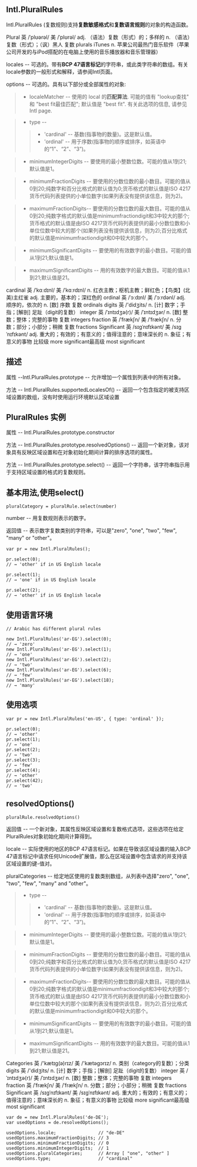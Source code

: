 ## Intl.PluralRules

Intl.PluralRules (复数规则)支持**复数敏感格式**和**复数语言规则**的对象的构造函数。


Plural 英 /ˈplʊərəl/  美 /ˈplʊrəl/ adj. （语法）复数（形式）的；多样的 n. （语法）复数（形式）；（讽）黑人 复数 plurals
iTunes n. 苹果公司最热门音乐软件（苹果公司开发的与iPod搭配的在电脑上使用的音乐播放器和音乐管理器）

locales -- 可选的。带有**BCP 47语言标记**的字符串，或此类字符串的数组。有关locale参数的一般形式和解释，请参阅Intl页面。

options -- 可选的。具有以下部分或全部属性的对象:

>* localeMatcher -- 使用的 local 的**匹配算法**. 可能的值有 "lookup查找" 和 "best fit最佳匹配"; 默认值是 "best fit". 有关此选项的信息, 请参见Intl page.

>* type -- 
>>* 'cardinal' -- 基数(指事物的数量)。这是默认值。
>>* 'ordinal' -- 用于序数(指事物的顺序或排序，如英语中的“1”、“2”、“3”)。

>* minimumIntegerDigits -- 要使用的最小整数位数。可能的值从1到21;默认值是1。

>* minimumFractionDigits -- 要使用的分数位数的最小数目。可能的值从0到20;纯数字和百分比格式的默认值为0;货币格式的默认值是ISO 4217货币代码列表提供的小单位数字(如果列表没有提供该信息，则为2)。

>* maximumFractionDigits-- 要使用的分数位数的最大数目。可能的值从0到20;纯数字格式的默认值是minimumfractiondigit和3中较大的那个;货币格式的默认值是由ISO 4217货币代码列表提供的最小分数位数和小单位位数中较大的那个(如果列表没有提供该信息，则为2);百分比格式的默认值是minimumfractiondigit和0中较大的那个。

>* minimumSignificantDigits -- 要使用的有效数字的最小数目。可能的值从1到21;默认值是1。

>* maximumSignificantDigits -- 用的有效数字的最大数目。可能的值从1到21;默认值是21。


cardinal 英 /ˈkɑːdɪnl/  美 /ˈkɑːrdɪnl/ n. 红衣主教；枢机主教；鲜红色；【鸟类】(北美)主红雀 adj. 主要的，基本的；深红色的
ordinal 英 /ˈɔːdɪnl/  美 /ˈɔːrdənl/ adj. 顺序的，依次的 n. [数] 序数 复数 ordinals
digits 英 /'didʒits/ n. [计] 数字；手指；[解剖] 足趾（digit的复数）
integer 英 /ˈɪntɪdʒə(r)/  美 /ˈɪntɪdʒər/ n. [数] 整数；整体；完整的事物 复数 integers
fraction 英 /ˈfrækʃn/  美 /ˈfrækʃn/ n. 分数；部分；小部分；稍微 复数 fractions
Significant 英 /sɪɡˈnɪfɪkənt/  美 /sɪɡˈnɪfɪkənt/ adj. 重大的；有效的；有意义的；值得注意的；意味深长的 n. 象征；有意义的事物 比较级 more significant最高级 most significant

## 描述

属性 --Intl.PluralRules.prototype -- 允许增加一个属性到列表中的所有对象。

方法 -- Intl.PluralRules.supportedLocalesOf() -- 返回一个包含指定的被支持区域设置的数组，没有时使用运行环境默认区域设置


## PluralRules 实例

属性 -- Intl.PluralRules.prototype.constructor

方法 -- Intl.PluralRules.prototype.resolvedOptions() -- 返回一个新对象，该对象具有反映区域设置和在对象初始化期间计算的排序选项的属性。

方法 -- Intl.PluralRules.prototype.select() -- 返回一个字符串，该字符串指示用于支持区域设置的格式的复数规则。


## 基本用法,使用select()

```
pluralCategory = pluralRule.select(number)
```
number -- 用复数规则表示的数字。

返回值 -- 表示数字复数类别的字符串，可以是"zero", "one", "two", "few", "many" or "other"。

```
var pr = new Intl.PluralRules();

pr.select(0);
// → 'other' if in US English locale

pr.select(1); 
// → 'one' if in US English locale

pr.select(2);
// → 'other' if in US English locale
```

## 使用语言环境

```
// Arabic has different plural rules

new Intl.PluralRules('ar-EG').select(0);
// → 'zero'
new Intl.PluralRules('ar-EG').select(1); 
// → 'one'
new Intl.PluralRules('ar-EG').select(2);
// → 'two'
new Intl.PluralRules('ar-EG').select(6);
// → 'few'
new Intl.PluralRules('ar-EG').select(18);
// → 'many'
```

## 使用选项

```
var pr = new Intl.PluralRules('en-US', { type: 'ordinal' });

pr.select(0);
// → 'other'
pr.select(1);
// → 'one'
pr.select(2);
// → 'two'
pr.select(3);
// → 'few'
pr.select(4);
// → 'other'
pr.select(42);
// → 'two'
```

##  resolvedOptions()

```
pluralRule.resolvedOptions()
```

返回值 -- 一个新对象，其属性反映区域设置和复数格式选项，这些选项在给定PluralRules对象初始化期间计算得到。

locale -- 实际使用的地区的BCP 47语言标记。如果在导致该区域设置的输入BCP 47语言标记中请求任何Unicode扩展值，那么在区域设置中包含请求的并支持该区域设置的键-值对。

pluralCategories -- 给定地区使用的复数类别数组，从列表中选择"zero", "one", "two", "few", "many" and "other"。

>* type -- 
>>* 'cardinal' -- 基数(指事物的数量)。这是默认值。
>>* 'ordinal' -- 用于序数(指事物的顺序或排序，如英语中的“1”、“2”、“3”)。

>* minimumIntegerDigits -- 要使用的最小整数位数。可能的值从1到21;默认值是1。

>* minimumFractionDigits -- 要使用的分数位数的最小数目。可能的值从0到20;纯数字和百分比格式的默认值为0;货币格式的默认值是ISO 4217货币代码列表提供的小单位数字(如果列表没有提供该信息，则为2)。

>* maximumFractionDigits-- 要使用的分数位数的最大数目。可能的值从0到20;纯数字格式的默认值是minimumfractiondigit和3中较大的那个;货币格式的默认值是由ISO 4217货币代码列表提供的最小分数位数和小单位位数中较大的那个(如果列表没有提供该信息，则为2);百分比格式的默认值是minimumfractiondigit和0中较大的那个。

>* minimumSignificantDigits -- 要使用的有效数字的最小数目。可能的值从1到21;默认值是1。

>* maximumSignificantDigits -- 用的有效数字的最大数目。可能的值从1到21;默认值是21。


Categories 英 /'kætɪg(ə)rɪz/  美 /'kætəɡɔrɪz/ n. 类别（category的复数）；分类
digits 英 /'didʒits/ n. [计] 数字；手指；[解剖] 足趾（digit的复数）
integer 英 /ˈɪntɪdʒə(r)/  美 /ˈɪntɪdʒər/ n. [数] 整数；整体；完整的事物 复数 integers
fraction 英 /ˈfrækʃn/  美 /ˈfrækʃn/ n. 分数；部分；小部分；稍微 复数 fractions
Significant 英 /sɪɡˈnɪfɪkənt/  美 /sɪɡˈnɪfɪkənt/ adj. 重大的；有效的；有意义的；值得注意的；意味深长的 n. 象征；有意义的事物 比较级 more significant最高级 most significant

```
var de = new Intl.PluralRules('de-DE');
var usedOptions = de.resolvedOptions();

usedOptions.locale;                // "de-DE"
usedOptions.maximumFractionDigits; // 3
usedOptions.minimumFractionDigits; // 0
usedOptions.minimumIntegerDigits;  // 1
usedOptions.pluralCategories;      // Array [ "one", "other" ]
usedOptions.type;                  // "cardinal"
```